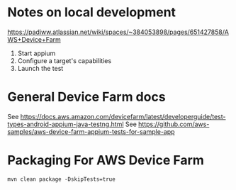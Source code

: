 # Notes on local development
https://padiww.atlassian.net/wiki/spaces/~384053898/pages/651427858/AWS+Device+Farm

1. Start appium
1. Configure a target's capabilities
1. Launch the test

# General Device Farm docs
See https://docs.aws.amazon.com/devicefarm/latest/developerguide/test-types-android-appium-java-testng.html
See https://github.com/aws-samples/aws-device-farm-appium-tests-for-sample-app

# Packaging For AWS Device Farm
```
mvn clean package -DskipTests=true
```
